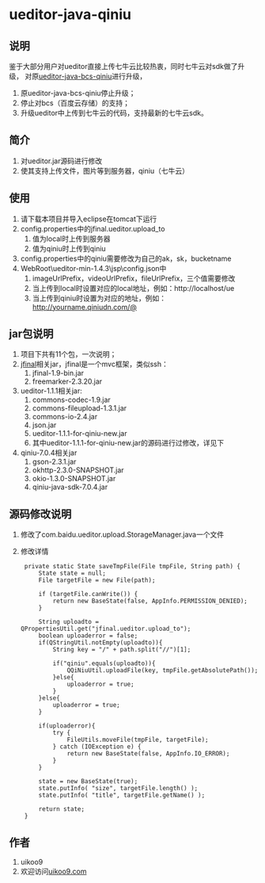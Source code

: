 # ueditor-java-qiniu

## 说明
鉴于大部分用户对ueditor直接上传七牛云比较热衷，同时七牛云对sdk做了升级，
对原[ueditor-java-bcs-qiniu](https://github.com/uikoo9/ueditor-java-bcs-qiniu)进行升级，

1. 原ueditor-java-bcs-qiniu停止升级；
2. 停止对bcs（百度云存储）的支持；
3. 升级ueditor中上传到七牛云的代码，支持最新的七牛云sdk。 

## 简介
1. 对ueditor.jar源码进行修改
2. 使其支持上传文件，图片等到服务器，qiniu（七牛云）

## 使用
1. 请下载本项目并导入eclipse在tomcat下运行
2. config.properties中的jfinal.ueditor.upload_to
	1. 值为local时上传到服务器
	2. 值为qiniu时上传到qiniu
3. config.properties中的qiniu需要修改为自己的ak，sk，bucketname
4. WebRoot\ueditor-min-1.4.3\jsp\config.json中
	1. imageUrlPrefix，videoUrlPrefix，fileUrlPrefix，三个值需要修改
	2. 当上传到local时设置对应的local地址，例如：http://localhost/ue
	3. 当上传到qiniu时设置为对应的地址，例如：http://yourname.qiniudn.com/@

## jar包说明
1. 项目下共有11个包，一次说明；
2. [jfinal](http://www.jfinal.com/)相关jar，jfinal是一个mvc框架，类似ssh：
	1. jfinal-1.9-bin.jar
	2. freemarker-2.3.20.jar
3. ueditor-1.1.1相关jar:
	1. commons-codec-1.9.jar
	2. commons-fileupload-1.3.1.jar
	3. commons-io-2.4.jar
	4. json.jar
	5. ueditor-1.1.1-for-qiniu-new.jar
	6. 其中ueditor-1.1.1-for-qiniu-new.jar的源码进行过修改，详见下
4. qiniu-7.0.4相关jar
	1. gson-2.3.1.jar
	2. okhttp-2.3.0-SNAPSHOT.jar
	3. okio-1.3.0-SNAPSHOT.jar
	4. qiniu-java-sdk-7.0.4.jar

## 源码修改说明
1. 修改了com.baidu.ueditor.upload.StorageManager.java一个文件
2. 修改详情

	    private static State saveTmpFile(File tmpFile, String path) {
			State state = null;
			File targetFile = new File(path);
	
			if (targetFile.canWrite()) {
				return new BaseState(false, AppInfo.PERMISSION_DENIED);
			}
			
			String uploadto = QPropertiesUtil.get("jfinal.ueditor.upload_to");
			boolean uploaderror = false;
			if(QStringUtil.notEmpty(uploadto)){
				String key = "/" + path.split("//")[1];
				
				if("qiniu".equals(uploadto)){
					QQiNiuUtil.uploadFile(key, tmpFile.getAbsolutePath());
				}else{
					uploaderror = true;
				}
			}else{
				uploaderror = true;
			}
			
			if(uploaderror){
				try {
		            FileUtils.moveFile(tmpFile, targetFile);
		        } catch (IOException e) {
		            return new BaseState(false, AppInfo.IO_ERROR);
		        }
			}
			
			state = new BaseState(true);
			state.putInfo( "size", targetFile.length() );
			state.putInfo( "title", targetFile.getName() );
			
			return state;
		}

## 作者
1. uikoo9
2. 欢迎访问[uikoo9.com](http://uikoo9.com)